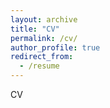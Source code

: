 ```yaml
---
layout: archive
title: "CV"
permalink: /cv/
author_profile: true
redirect_from:
  - /resume
---
```

CV
